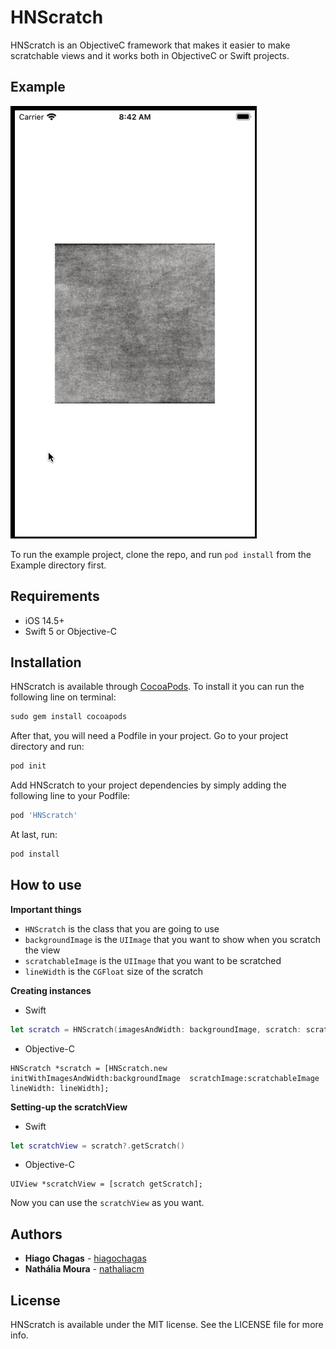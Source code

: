 # HNScratch

HNScratch is an ObjectiveC framework that makes it easier to make scratchable views and it works both in ObjectiveC or Swift projects.

## Example

![](https://github.com/hiagochagas/HNScratch/blob/main/example.gif)

To run the example project, clone the repo, and run `pod install` from the Example directory first.

## Requirements
* iOS 14.5+
* Swift 5 or Objective-C

## Installation

HNScratch is available through [CocoaPods](https://cocoapods.org). To install
it you can run the following line on terminal:

```ruby
sudo gem install cocoapods
```

After that, you will need a Podfile in your project. Go to your project directory and run:

```ruby
pod init
```
Add HNScratch to your project dependencies by simply adding the following line to your Podfile:

```ruby
pod 'HNScratch'
```
At last, run:

```ruby
pod install
```


## How to use

**Important things**
- ```HNScratch``` is the class that you are going to use 
- ```backgroundImage``` is the ```UIImage``` that you want to show when you scratch the view
- ```scratchableImage``` is the ```UIImage``` that you want to be scratched
- ```lineWidth``` is the ```CGFloat``` size of the scratch


**Creating instances**

* Swift

```swift
let scratch = HNScratch(imagesAndWidth: backgroundImage, scratch: scratchableImage, lineWidth: lineWidth)
```

* Objective-C

```objc
HNScratch *scratch = [HNScratch.new initWithImagesAndWidth:backgroundImage  scratchImage:scratchableImage lineWidth: lineWidth];
```


**Setting-up the scratchView**

* Swift
```swift
let scratchView = scratch?.getScratch()
```

* Objective-C

```objc
UIView *scratchView = [scratch getScratch];
```

Now you can use the ```scratchView``` as you want. 


## Authors

* **Hiago Chagas** - [hiagochagas](https://github.com/hiagochagas) 
* **Nathália Moura** - [nathaliacm](https://github.com/nathaliacm)

## License

HNScratch is available under the MIT license. See the LICENSE file for more info.
